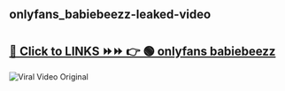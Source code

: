 
 ## onlyfans_babiebeezz-leaked-video 

# <h2><a href="https://clipsfans.com/onlyfans_babiebeezz&ref=git">🔗 Click to LINKS ⏩⏩ 👉 🟢 onlyfans babiebeezz </a></h2>

<a href="https://clipsfans.com/onlyfans_babiebeezz&ref=git" rel="nofollow" data-target="animated-image.originalLink"><img src="https://i.ibb.co.com/xMMVF88/686577567.gif" alt="Viral Video Original" style="max-width: 100%; display: inline-block;" data-target="animated-image.originalImage"></a>
